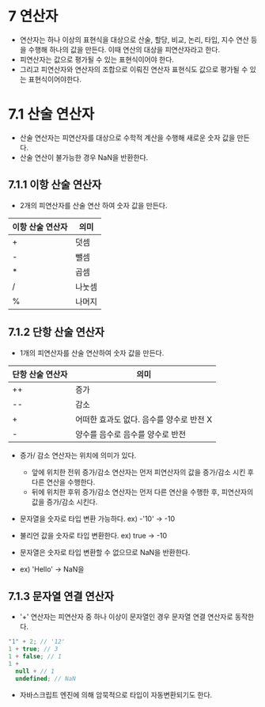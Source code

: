 # 7 연산자

- 연산자는 하나 이상의 표현식을 대상으로 산술, 할당, 비교, 논리, 타입, 지수 연산 등을 수행해 하나의 값을 만든다. 이때 연산의 대상을 피연산자라고 한다.
- 피연산자는 값으로 평가될 수 있는 표현식이어야 한다.
- 그리고 피연산자와 연산자의 조합으로 이뤄진 연산자 표현식도 값으로 평가될 수 있는 표현식이어야한다.

# 7.1 산술 연산자

- 산술 연산자는 피연산자를 대상으로 수학적 계산을 수행해 새로운 숫자 값을 만든다.
- 산술 연산이 불가능한 경우 NaN을 반환한다.

## 7.1.1 이항 산술 연산자

- 2개의 피연산자를 산술 연산 하여 숫자 값을 만든다.

| 이항 산술 연산자 | 의미   |
| ---------------- | ------ |
| +                | 덧셈   |
| -                | 뺄셈   |
| \*               | 곱셈   |
| /                | 나눗셈 |
| %                | 나머지 |

## 7.1.2 단항 산술 연산자

- 1개의 피연산자를 산술 연산하여 숫자 값을 만든다.

| 단항 산술 연산자 | 의미                                     |
| ---------------- | ---------------------------------------- |
| ++               | 증가                                     |
| --               | 감소                                     |
| +                | 어떠한 효과도 없다. 음수를 양수로 반전 X |
| -                | 양수를 음수로 음수를 양수로 반전         |

- 증가/ 감소 연산자는 위치에 의미가 있다.

  - 앞에 위치한 전위 증가/감소 연산자는 먼저 피연산자의 값을 증가/감소 시킨 후 다른 연산을 수행한다.
  - 뒤에 위치한 후위 증가/감소 연산자는 먼저 다른 연산을 수행한 후, 피연산자의 값을 증가/감소 시킨다.

- 문자열을 숫자로 타입 변환 가능하다.
  ex) -'10' -> -10
- 불리언 값을 숫자로 타입 변환한다.
  ex) true -> -10
- 문자열은 숫자로 타입 변환할 수 없으므로 NaN을 반환한다.
- ex) 'Hello' -> NaN을

## 7.1.3 문자열 연결 연산자

- '+' 연산자는 피연산자 중 하나 이상이 문자열인 경우 문자열 연결 연산자로 동작한다.

```js
"1" + 2; // '12'
1 + true; // 3
1 + false; // 1
1 +
  null + // 1
  undefined; // NaN
```

- 자바스크립트 엔진에 의해 암묵적으로 타입이 자동변환되기도 한다.
